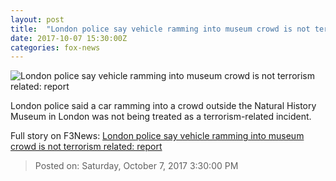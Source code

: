 ```yaml
---
layout: post
title:  "London police say vehicle ramming into museum crowd is not terrorism related: report"
date: 2017-10-07 15:30:00Z
categories: fox-news
---
```


![London police say vehicle ramming into museum crowd is not terrorism related: report](http://a57.foxnews.com/images.foxnews.com/content/fox-news/world/2017/10/07/car-rams-into-crowd-outside-london-museum-several-injured-police-say/_jcr_content/article-text/article-par-6/inline_spotlight_ima/image.img.jpg/612/344/1507386869024.jpg?ve=1&tl=1)

London police said a car ramming into a crowd outside the Natural History Museum in London was not being treated as a terrorism-related incident.


Full story on F3News: [London police say vehicle ramming into museum crowd is not terrorism related: report](http://www.f3nws.com/n/tj2bt)

> Posted on: Saturday, October 7, 2017 3:30:00 PM
